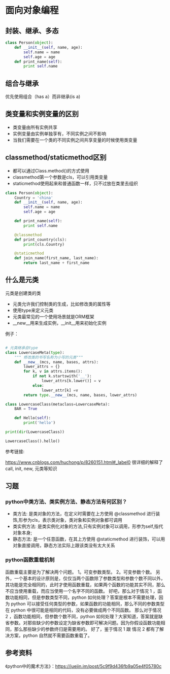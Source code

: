 # 面向对象编程

## 封装、继承、多态

```python
class Person(object):
    def __init__(self, name, age):
        self.name = name
        self.age = age
    def print_name(self):
        print self.name
```

## 组合与继承

优先使用组合（has a）而非继承(is a)

## 类变量和实例变量的区别

- 类变量由所有实例共享
- 实例变量由实例单独享有，不同实例之间不影响
- 当我们需要在一个类的不同实例之间共享变量的时候使用类变量

## classmethod/staticmethod区别

- 都可以通过Class.method()的方式使用
- classmethod第一个参数是cls，可以引用类变量
- staticmethod使用起来和普通函数一样，只不过放在类里去组织

```python
class Person(object):
    Country = 'china'
    def __init__(self, name, age):
        self.name = name
        self.age = age

    def print_name(self):
        print self.name

    @classmethod
    def print_country(cls):
        print(cls.Country)

    @staticmethod
    def join_name(first_name, last_name):
        return last_name + first_name
```

## 什么是元类

元类是创建类的类

- 元类允许我们控制类的生成，比如修改类的属性等
- 使用type来定义元类
- 元类最常见的一个使用场景就是ORM框架
- __new__用来生成实例，__init__用来初始化实例

例子：

``` python

# 元类继承自type
class LowercaseMeta(type):
    """ 修改类的书写名称为小写的元类"""
    def __new__(mcs, name, bases, attrs):
        lower_attrs = {}
        for k, v in attrs.items():
            if not k.startswith('__'):
                lower_attrs[k.lower()] = v
            else:
                lower_attr[k] =v
        return type.__new__(mcs, name, bases, lower_attrs)

class LowercaseClass(metaclass=LowercaseMeta):
    BAR = True

    def Hello(self):
        print('hello')

print(dir(LowercaseClass))

LowercaseClass().hello()
```

参考链接:

https://www.cnblogs.com/huchong/p/8260151.html#_label0
很详细的解释了call, init, new, 元类等知识


## 习题

### python中类方法、类实例方法、静态方法有何区别？

- 类方法: 是类对象的方法，在定义时需要在上方使用 @classmethod 进行装饰,形参为cls，表示类对象，类对象和实例对象都可调用
- 类实例方法: 是类实例化对象的方法,只有实例对象可以调用，形参为self,指代对象本身;
- 静态方法: 是一个任意函数，在其上方使用 @staticmethod 进行装饰，可以用对象直接调用，静态方法实际上跟该类没有太大关系

### python函数重载机制

函数重载主要是为了解决两个问题。
1。可变参数类型。
2。可变参数个数。
另外，一个基本的设计原则是，仅仅当两个函数除了参数类型和参数个数不同以外，其功能是完全相同的，此时才使用函数重载，如果两个函数的功能其实不同，那么不应当使用重载，而应当使用一个名字不同的函数。
好吧，那么对于情况 1 ，函数功能相同，但是参数类型不同，python 如何处理？答案是根本不需要处理，因为 python 可以接受任何类型的参数，如果函数的功能相同，那么不同的参数类型在 python 中很可能是相同的代码，没有必要做成两个不同函数。
那么对于情况 2 ，函数功能相同，但参数个数不同，python 如何处理？大家知道，答案就是缺省参数。对那些缺少的参数设定为缺省参数即可解决问题。因为你假设函数功能相同，那么那些缺少的参数终归是需要用的。
好了，鉴于情况 1 跟 情况 2 都有了解决方案，python 自然就不需要函数重载了。

## 参考资料

《python中的魔术方法》：https://juejin.im/post/5c9f9d436fb9a05e4f05780c

